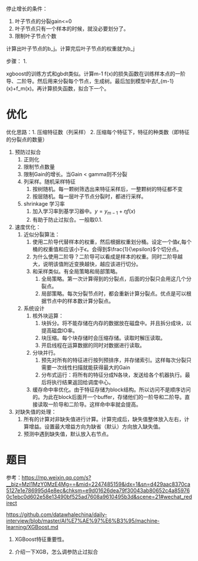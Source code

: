 
停止增长的条件：
1. 叶子节点的分裂gain<=0
2. 叶子节点只有一个样本的时候，就没必要划分了。
3. 限制叶子节点个数

计算出叶子节点的b_j。计算完后叶子节点的权重就为b_j

步骤：
1. 

xgboost的训练方式和gbdt类似。计算m-1 f(x)的损失函数在训练样本点的一阶导、二阶导。然后用来分裂每个节点，生成树。最后加到模型中去f_{m-1}(x)+f_m(x)。再计算损失函数，拟合下一个。

# 优化

优化思路：1. 压缩特征数（列采样） 2. 压缩每个特征下，特征的种类数（即特征的分裂点的数量）

1. 预防过拟合
   1. 正则化
   2. 限制节点数量
   3. 限制Gain的增长。当Gain < gamma则不分裂
   4. 列采样。随机采样特征
      1. 按树随机。每一颗树筛选出来特征采样后，一整颗树的特征都不变
      2. 按层随机。每一层叶子节点分裂时，都进行采样。
   5. shrinkage 学习率
      1. 加入学习率到基学习器中。$y=y_{m-1}+\eta f(x)$
      2. 有助于防止过拟合。一般取0.1.
2. 速度优化：
   1. 近似分裂算法：
      1. 使用二阶导代替样本的权重，然后根据权重划分桶。设定一个值$\epsilon$,每个桶的权重值和应该小于$\epsilon$。会得到$\frac{1}{\epsilon}$个切分点。
      2. 为什么使用二阶导？二阶导可以看成是样本的权重。同时二阶导越大，说明该值附近变换越快，越应该进行切分。
      3. 和采样类似。有全局策略和局部策略。
         1. 全局策略。第一次计算得到的分裂点，后面的分裂只会用这几个分裂点。
         2. 局部策略。每次分裂节点时，都会重新计算分裂点。优点是可以根据节点中的样本数计算分裂点。
   2. 系统设计
      1. 核外块运算：
         1. 块拆分。将不能存储在内存的数据放在磁盘中。并且拆分成块，以提高磁盘IO率。
         2. 块压缩。每个块存储时会压缩存储。读取时解压读取。
         3. 开启线程在运算数据的同时对数据进行读取。
      2. 分块并行。
         1. 预先对所有的特征进行按列预排序，并存储索引。这样每次分裂只需要一次线性扫描就能获得最大的Gain
         2. 分布式运行：将所有的特征分成N各块，发送给各个机器执行。最后将执行结果返回给调度中心。
      3. 缓存命中率优化。由于特征存储为block结构。所以访问不是顺序访问的。为此在block后面开一个buffer，存储他们的一阶导和二阶导。直接读取一阶导和二阶导。这样命中率就会提高。
3. 对缺失值的处理：
   1. 所有的计算对非缺失值进行计算。计算完成后，缺失值整体放入左右，计算增益。设置最大增益方向为缺省（默认）方向放入缺失值。
   2. 预测中遇到缺失值，默认放入右节点。


# 题目

参考：https://mp.weixin.qq.com/s?__biz=MzI1MzY0MzE4Mg==&mid=2247485159&idx=1&sn=d429aac8370ca5127e1e786995d4e8ec&chksm=e9d01626dea79f30043ab80652c4a859760c1ebc0d602e58e13490bf525ad7608a9610495b3d&scene=21#wechat_redirect

https://github.com/datawhalechina/daily-interview/blob/master/AI%E7%AE%97%E6%B3%95/machine-learning/XGBoost.md


1. XGBoost特征重要性。


2. 介绍一下XGB，怎么调参防止过拟合